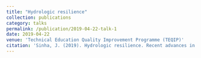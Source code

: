 ```yaml
---
title: "Hydrologic resilience"
collection: publications
category: talks
permalink: /publication/2019-04-22-talk-1
date: 2019-04-22
venue: 'Technical Education Quality Improvement Programme (TEQIP)' 
citation: 'Sinha, J. (2019). Hydrologic resilience. Recent advances in Water Resources and Environmental Engineering, 22-27 April 2019, Technical Education Quality Improvement Programme (TEQIP), IIT Indore. '
---
```


